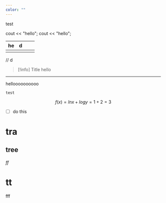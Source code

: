 ```yaml
---
color: ""
---
```

test


cout << "hello";
cout << "hello";

| he  | d   |     |     |
| --- | --- | --- | --- |
|     |     |     |     |

// d
> [!info] Title
> hello




---
helloooooooooo
```
test

```

$$
f(x) = lnx + logy = 1 + 2 = 3
$$


- [ ] do this

# tra

## tree

###### ff

# tt

fff


